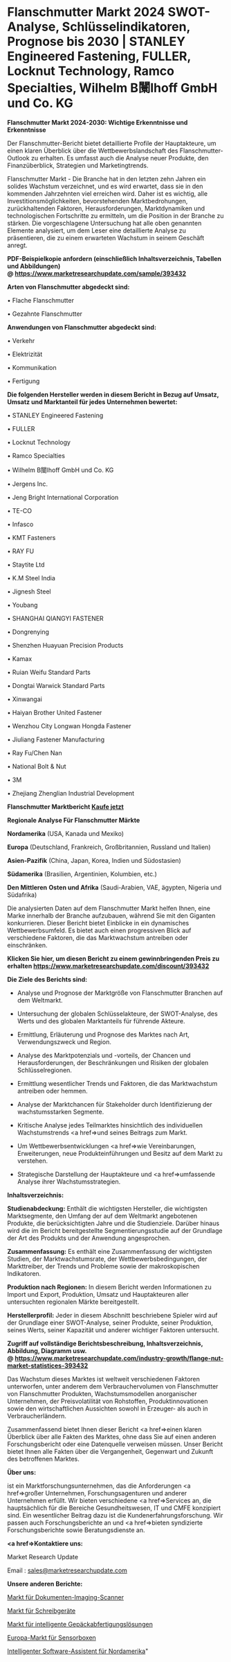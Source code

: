 # Flanschmutter Markt 2024 SWOT-Analyse, Schlüsselindikatoren, Prognose bis 2030 | STANLEY Engineered Fastening, FULLER, Locknut Technology, Ramco Specialties, Wilhelm B闤lhoff GmbH und Co. KG

<strong>Flanschmutter Markt 2024-2030: Wichtige Erkenntnisse und Erkenntnisse</strong>

Der Flanschmutter-Bericht bietet detaillierte Profile der Hauptakteure, um einen klaren Überblick über die Wettbewerbslandschaft des Flanschmutter-Outlook zu erhalten. Es umfasst auch die Analyse neuer Produkte, den Finanzüberblick, Strategien und Marketingtrends.

Flanschmutter Markt - Die Branche hat in den letzten zehn Jahren ein solides Wachstum verzeichnet, und es wird erwartet, dass sie in den kommenden Jahrzehnten viel erreichen wird. Daher ist es wichtig, alle Investitionsmöglichkeiten, bevorstehenden Marktbedrohungen, zurückhaltenden Faktoren, Herausforderungen, Marktdynamiken und technologischen Fortschritte zu ermitteln, um die Position in der Branche zu stärken. Die vorgeschlagene Untersuchung hat alle oben genannten Elemente analysiert, um dem Leser eine detaillierte Analyse zu präsentieren, die zu einem erwarteten Wachstum in seinem Geschäft anregt.

<strong><b>PDF-Beispielkopie anfordern (einschließlich Inhaltsverzeichnis, Tabellen und Abbildungen) @ </b></strong><strong><a href=https://www.marketresearchupdate.com/sample/393432><strong>https://www.marketresearchupdate.com/sample/393432</u></a></strong></strong>

<strong>Arten von Flanschmutter abgedeckt sind:</strong>

• Flache Flanschmutter

• Gezahnte Flanschmutter

<strong>Anwendungen von Flanschmutter abgedeckt sind:</strong>

• Verkehr

• Elektrizität

• Kommunikation

• Fertigung

<strong>Die folgenden Hersteller werden in diesem Bericht in Bezug auf Umsatz, Umsatz und Marktanteil für jedes Unternehmen bewertet:</strong>

• STANLEY Engineered Fastening

• FULLER

• Locknut Technology

• Ramco Specialties

• Wilhelm B闤lhoff GmbH und Co. KG

• Jergens Inc.

• Jeng Bright International Corporation

• TE-CO

• Infasco

• KMT Fasteners

• RAY FU

• Staytite Ltd

• K.M Steel India

• Jignesh Steel

• Youbang

• SHANGHAI QIANGYI FASTENER

• Dongrenying

• Shenzhen Huayuan Precision Products

• Kamax

• Ruian Weifu Standard Parts

• Dongtai Warwick Standard Parts

• Xinwangai

• Haiyan Brother United Fastener

• Wenzhou City Longwan Hongda Fastener

• Jiuliang Fastener Manufacturing

• Ray Fu/Chen Nan

• National Bolt & Nut

• 3M

• Zhejiang Zhenglian Industrial Development

<strong>Flanschmutter Marktbericht <a href=https://www.marketresearchupdate.com/buynow/393432>Kaufe jetzt</a></strong>

<strong>Regionale Analyse Für Flanschmutter Märkte</strong>

<strong>Nordamerika</strong> (USA, Kanada und Mexiko)

<strong>Europa</strong> (Deutschland, Frankreich, Großbritannien, Russland und Italien)

<strong>Asien-Pazifik</strong> (China, Japan, Korea, Indien und Südostasien)

<strong>Südamerika</strong> (Brasilien, Argentinien, Kolumbien, etc.)

<strong>Den Mittleren</strong> <strong>Osten und Afrika</strong> (Saudi-Arabien, VAE, ägypten, Nigeria und Südafrika)

Die analysierten Daten auf dem Flanschmutter Markt helfen Ihnen, eine Marke innerhalb der Branche aufzubauen, während Sie mit den Giganten konkurrieren. Dieser Bericht bietet Einblicke in ein dynamisches Wettbewerbsumfeld. Es bietet auch einen progressiven Blick auf verschiedene Faktoren, die das Marktwachstum antreiben oder einschränken.

<strong>Klicken Sie hier, um diesen Bericht zu einem gewinnbringenden Preis zu erhalten
</strong><strong><a href=https://www.marketresearchupdate.com/discount/393432>https://www.marketresearchupdate.com/discount/393432</b></u></strong></a>

<strong>Die Ziele des Berichts sind:</strong>

- Analyse und Prognose der Marktgröße von Flanschmutter Branchen auf dem Weltmarkt.

- Untersuchung der globalen Schlüsselakteure, der SWOT-Analyse, des Werts und des globalen Marktanteils für führende Akteure.

- Ermittlung, Erläuterung und Prognose des Marktes nach Art, Verwendungszweck und Region.

- Analyse des Marktpotenzials und -vorteils, der Chancen und Herausforderungen, der Beschränkungen und Risiken der globalen Schlüsselregionen.

- Ermittlung wesentlicher Trends und Faktoren, die das Marktwachstum antreiben oder hemmen.

- Analyse der Marktchancen für Stakeholder durch Identifizierung der wachstumsstarken Segmente.

- Kritische Analyse jedes Teilmarktes hinsichtlich des individuellen Wachstumstrends <a href=>und</a> seines Beitrags zum Markt.

- Um Wettbewerbsentwicklungen <a href=>wie</a> Vereinbarungen, Erweiterungen, neue Produkteinführungen und Besitz auf dem Markt zu verstehen.

- Strategische Darstellung der Hauptakteure und <a href=>umfas</a>sende Analyse ihrer Wachstumsstrategien.

<strong>Inhaltsverzeichnis:</strong>

<strong>Studienabdeckung:</strong> Enthält die wichtigsten Hersteller, die wichtigsten Marktsegmente, den Umfang der auf dem Weltmarkt angebotenen Produkte, die berücksichtigten Jahre und die Studienziele. Darüber hinaus wird die im Bericht bereitgestellte Segmentierungsstudie auf der Grundlage der Art des Produkts und der Anwendung angesprochen.

<strong>Zusammenfassung:</strong> Es enthält eine Zusammenfassung der wichtigsten Studien, der Marktwachstumsrate, der Wettbewerbsbedingungen, der Markttreiber, der Trends und Probleme sowie der makroskopischen Indikatoren.

<strong>Produktion nach Regionen:</strong> In diesem Bericht werden Informationen zu Import und Export, Produktion, Umsatz und Hauptakteuren aller untersuchten regionalen Märkte bereitgestellt.

<strong>Herstellerprofil:</strong> Jeder in diesem Abschnitt beschriebene Spieler wird auf der Grundlage einer SWOT-Analyse, seiner Produkte, seiner Produktion, seines Werts, seiner Kapazität und anderer wichtiger Faktoren untersucht.

<strong><b>Zugriff auf vollständige Berichtsbeschreibung, Inhaltsverzeichnis, Abbildung, Diagramm usw. @ </b></strong><strong><a href=https://www.marketresearchupdate.com/industry-growth/flange-nut-market-statistices-393432>https://www.marketresearchupdate.com/industry-growth/flange-nut-market-statistices-393432</a></strong>

Das Wachstum dieses Marktes ist weltweit verschiedenen Faktoren unterworfen, unter anderem dem Verbrauchervolumen von Flanschmutter von Flanschmutter Produkten, Wachstumsmodellen anorganischer Unternehmen, der Preisvolatilität von Rohstoffen, Produktinnovationen sowie den wirtschaftlichen Aussichten sowohl in Erzeuger- als auch in Verbraucherländern.

Zusammenfassend bietet Ihnen dieser Bericht <a href=>einen</a> klaren Überblick über alle Fakten des Marktes, ohne dass Sie auf einen anderen Forschungsbericht oder eine Datenquelle verweisen müssen. Unser Bericht bietet Ihnen alle Fakten über die Vergangenheit, Gegenwart und Zukunft des betroffenen Marktes.

<strong>Über uns:</strong>

 ist ein Marktforschungsunternehmen, das die Anforderungen <a href=>großer</a> Unternehmen, Forschungsagenturen und anderer Unternehmen erfüllt. Wir bieten verschiedene <a href=>Services</a> an, die hauptsächlich für die Bereiche Gesundheitswesen, IT und CMFE konzipiert sind. Ein wesentlicher Beitrag dazu ist die Kundenerfahrungsforschung. Wir passen auch Forschungsberichte an und <a href=>bieten</a> syndizierte Forschungsberichte sowie Beratungsdienste an.

<strong><a href=>Kontaktiere uns:</a></strong>

Market Research Update

Email : sales@marketresearchupdate.com

<strong>Unsere anderen Berichte:</strong>

<a href=https://www.linkedin.com/pulse/document-imaging-scanner-market-strategic-insights-snapshot>Markt für Dokumenten-Imaging-Scanner</a>

<a href=https://www.linkedin.com/pulse/writing-instruments-market-size-emerging>Markt für Schreibgeräte</a>

<a href=https://www.linkedin.com/pulse/smart-baggage-handling-solutions-market-2023>Markt für intelligente Gepäckabfertigungslösungen</a>

<a href=https://www.linkedin.com/pulse/europe-sensor-boxes-market-size-share-trend>Europa-Markt für Sensorboxen</a>

<a href=https://www.linkedin.com/pulse/north-america-intelligent-software-assistant>Intelligenter Software-Assistent für Nordamerika</a>"
